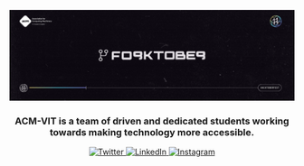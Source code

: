 ![hacktoberfest-acmvit](profile/Forktober2022.png)

<p>
    <h3 align="center">
    ACM-VIT is a team of driven and dedicated students working towards making technology more accessible.
    </h3>
</p>

<div align="center">
    <a href="https://twitter.com/ACM_VIT"
        target="_blank">
        <img alt="Twitter"
            src="https://img.shields.io/badge/twitter-%231DA1F2.svg?&style=for-the-badge&logo=twitter&logoColor=white"
        />
    </a>
    <a href="https://www.linkedin.com/company/acmvit"
        target="_blank">
        <img alt="LinkedIn"
            src="https://img.shields.io/badge/linkedin-%230077B5.svg?&style=for-the-badge&logo=linkedin&logoColor=white" 
        />
    </a>
    <a href="https://instagram.com/acmvit"
        target="_blank">
            <img alt="Instagram" 
                src="https://img.shields.io/badge/instagram-%FF69B4.svg?&style=for-the-badge&logo=instagram&logoColor=white&color=cd486b"
            />
    </a>
</div>
